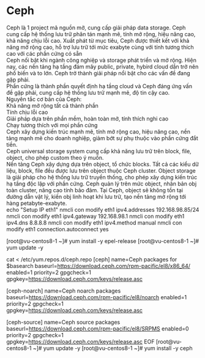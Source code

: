 # Ceph
Ceph là 1 project mã nguồn mở, cung cấp giải pháp data storage. Ceph cung cấp hệ thống lưu trữ phân tán mạnh mẽ, tính mở rộng, hiệu năng cao, khả năng chịu lỗi cao. Xuất phát từ mục tiêu, Ceph được thiết kết với khả năng mở rộng cao, hỗ trợ lưu trữ tới mức exabyte cùng với tính tương thích cao với các phần cứng có sẵn     
Ceph nối bật khi ngành công nghiệp và storage phát triển và mở rộng. Hiện nay, các nền tảng hạ tầng đám mây public, private, hybird cloud dần trở nên phổ biến và to lớn. Ceph trở thành giải pháp nổi bật cho các vấn đề đang gặp phải.        
Phần cứng là thành phần quyết định hạ tầng cloud và Ceph đáng ứng vấn đề gặp phải, cung cấp hệ thống lưu trữ mạnh mẽ, độ tin cậy cao.       
Nguyên tắc cơ bản của Ceph:         
Khả năng mở rộng tất cả thành phần      
Tính chịu lỗi cao       
Giải pháp dựa trên phần mềm, hoàn toàn mở, tính thích nghi cao      
Chạy tương thích với mọi phần cứng      
Ceph xây dựng kiến trúc mạnh mẽ, tính mở rộng cao, hiệu năng cao, nền tảng mạnh mẽ cho doanh nghiệp, giảm bớt sự phụ thuộc vào phần cứng đắt tiền.      
Ceph universal storage system cung cấp khả năng lưu trữ trên block, file, object, cho phép custom theo ý muốn.      
Nền tảng Ceph xây dựng dựa trên object, tổ chức blocks. Tất cả các kiểu dữ liệu, block, file đều được lưu trên object thuộc Ceph cluster. Object storage là giải pháp cho hệ thống lưu trữ truyền thống, cho phép xây dựng kiến trúc hạ tầng độc lập với phần cứng. Ceph quản lý trên mức object, nhân bản obj toàn cluster, nâng cao tính bảo đảm. Tại Ceph, object sẽ không tồn tại đường dẫn vật lý, kiến obj linh hoạt khi lưu trữ, tạo nền tảng mở rộng tới hàng petabyte-exabyte.     
echo "Setup IP  eth1"
nmcli con modify eth1 ipv4.addresses 192.168.98.85/24
nmcli con modify eth1 ipv4.gateway 192.168.98.1
nmcli con modify eth1 ipv4.dns 8.8.8.8
nmcli con modify eth1 ipv4.method manual
nmcli con modify eth1 connection.autoconnect yes
 

[root@vu-centos8-1 ~]# yum install -y epel-release
[root@vu-centos8-1 ~]# yum update -y

 cat <<EOF> /etc/yum.repos.d/ceph.repo
[ceph]
name=Ceph packages for $basearch
baseurl=https://download.ceph.com/rpm-pacific/el8/x86_64/
enabled=1
priority=2
gpgcheck=1
gpgkey=https://download.ceph.com/keys/release.asc

[ceph-noarch]
name=Ceph noarch packages
baseurl=https://download.ceph.com/rpm-pacific/el8/noarch
enabled=1
priority=2
gpgcheck=1
gpgkey=https://download.ceph.com/keys/release.asc

[ceph-source]
name=Ceph source packages
baseurl=https://download.ceph.com/rpm-pacific/el8/SRPMS
enabled=0
priority=2
gpgcheck=1
gpgkey=https://download.ceph.com/keys/release.asc
EOF
[root@vu-centos8-1 ~]# yum update -y
[root@vu-centos8-1 ~]# yum install -y ceph